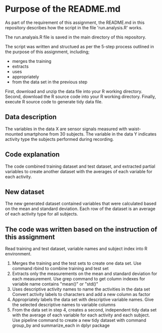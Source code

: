 # Purpose of the README.md 
As part of the requirement of this assignment, the README.md in this repository describes how the script in the file 'run.analysis.R' works.  

The run.analyais.R file is saved in the main directory of this repository.

The script was written and structued as per the 5-step process outlined in the purpose of this assignment, including;
* merges the training
* extracts
* uses
* appropriately
* from the data set in the previous step

First, download and unzip the data file into your R working directory.
Second, download the R source code into your R working directory.
Finally, execute R source code to generate tidy data file.
## Data description
The variables in the data X are sensor signals measured with waist-mounted smartphone from 30 subjects. The variable in the data Y indicates activity type the subjects performed during recording.

## Code explanation
The code combined training dataset and test dataset, and extracted partial variables to create another dataset with the averages of each variable for each activity.

## New dataset
The new generated dataset contained variables that were calculated based on the mean and standard deviation. Each row of the dataset is an average of each activity type for all subjects.

## The code was written based on the instruction of this assignment
Read training and test dataset, variable names and subject index into R environment. 

1. Merges the training and the test sets to create one data set. Use command rbind to combine training and test set
2. Extracts only the measurements on the mean and standard deviation for each measurement. Use grep command to get column indexes for variable name contains "mean()" or "std()"
3. Uses descriptive activity names to name the activities in the data set Convert activity labels to characters and add a new column as factor
4. Appropriately labels the data set with descriptive variable names. Give the selected descriptive names to variable columns
5. From the data set in step 4, creates a second, independent tidy data set with the average of each variable for each activity and each subject. Use pipeline command to create a new tidy dataset with command group_by and summarize_each in dplyr package
